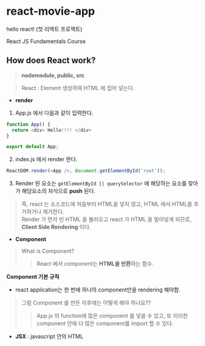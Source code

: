 # react-movie-app
hello react! (첫 리액트 프로젝트)

React JS Fundamentals Course

## How does React work?
> **nodemodule, public, src**  

> React : Element 생성하여 HTML 에 집어 넣는다.

- **render**  
1. App.js 에서 다음과 같이 입력한다.
```javascript
function App() {
  return <div> Hello!!!! </div>
}

export default App;
```

2. index.js 에서 render 한다. 
```javascript
ReactDOM.render(<App />, document.getElementById('root'));
```

3. Render 된 요소는 `getElementById || querySelector` 에 해당하는 요소를 찾아가 해당요소의 자식으로 **push** 된다.


> 즉, react 는 소스코드에 처음부터 HTML을 넣지 않고, HTML 에서 HTML을 추가하거나 제거한다.  
> Render 가 먼저 빈 HTML 을 불러오고 react 가 HTML 을 밀어넣게 되므로, **Client Side Rendering** 이다.

- **Component**
> What is Component?
> > React 에서 component는 **HTML을 반환**하는 함수.

**Component 기본 규칙**
- react application는 한 번에 하나의 component만을 rendering 해야함.

> 그럼 Component 를 만든 이후에는 어떻게 해야 하나요??
> > App.js 의 function에 많은 component 를 넣을 수 있고, 또 이러한 component 안에 더 많은 component를 import 할 수 있다.


- **JSX** : javascript 안의 HTML
